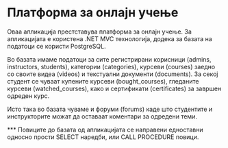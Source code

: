 # Платформа за онлајн учење

Оваа апликација престставува платформа за онлајн учење.
За апликацијата е користена .NET MVC технологија, додека за базата на податоци се користи PostgreSQL.

Во базата имаме податоци за сите регистрирани корисници (admins, instructors, students), категории (categories), курсеви (courses) заедно со своите видеа (videos) и текстуални документи (documents).
За секој студент се чуваат купените курсеви (bought_courses), гледаните курсеви (watched_courses), како и сертификати (certificates) за завршен одреден курс.

Исто така во базата чуваме и форуми (forums) каде што студентите и инструкторите можат да оставаат коментари за одредени теми.

*** Повиците до базата од апликацијата се направени едноставни односно прости SELECT наредби, или CALL PROCEDURE повици.
